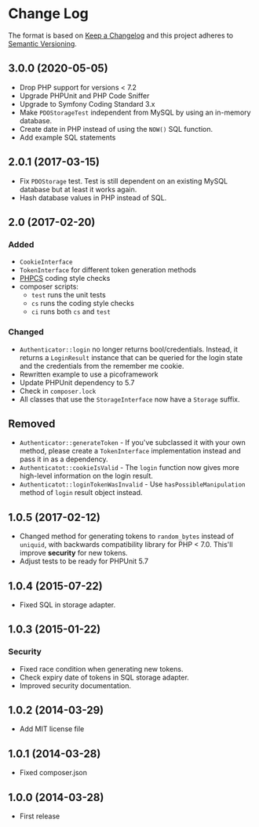 # Change Log

The format is based on [Keep a Changelog](http://keepachangelog.com/) 
and this project adheres to [Semantic Versioning](http://semver.org/).

## 3.0.0 (2020-05-05)
- Drop PHP support for versions < 7.2
- Upgrade PHPUnit and PHP Code Sniffer
- Upgrade to Symfony Coding Standard 3.x
- Make `PDOStorageTest` independent from MySQL by using an in-memory database.
- Create date in PHP instead of using the `NOW()` SQL function.
- Add example SQL statements 

## 2.0.1 (2017-03-15)
- Fix `PDOStorage` test. Test is still dependent on an existing MySQL database but at least it works again.
- Hash database values in PHP instead of SQL.

## 2.0 (2017-02-20)
### Added
- `CookieInterface`
- `TokenInterface` for different token generation methods
- [PHPCS](https://github.com/squizlabs/PHP_CodeSniffer) coding style checks
- composer scripts:
  - `test` runs the unit tests
  - `cs` runs the coding style checks
  - `ci` runs both `cs` and `test`

### Changed
- `Authenticator::login` no longer returns bool/credentials. Instead, it returns a `LoginResult` instance that can be queried for the login state and the credentials from the remember me cookie. 
- Rewritten example to use a picoframework
- Update PHPUnit dependency to 5.7
- Check in `composer.lock`
- All classes that use the `StorageInterface` now have a `Storage` suffix. 

## Removed
- `Authenticator::generateToken` - If you've subclassed it with your own method, please create a `TokenInterface` implementation instead and pass it in as a dependency.
- `Authenticatot::cookieIsValid` - The `login` function now gives more high-level information on the login result.
- `Authenticatot::loginTokenWasInvalid` - Use `hasPossibleManipulation` method of `login` result object instead.

## 1.0.5 (2017-02-12)
- Changed method for generating tokens to `random_bytes` instead of `uniquid`, with backwards compatibility library for PHP < 7.0. This'll improve **security** for new tokens.
- Adjust tests to be ready for PHPUnit 5.7 

## 1.0.4 (2015-07-22)
- Fixed SQL in storage adapter.

## 1.0.3 (2015-01-22)
### Security
- Fixed race condition when generating new tokens.
- Check expiry date of tokens in SQL storage adapter.
- Improved security documentation.

## 1.0.2 (2014-03-29)
- Add MIT license file

## 1.0.1 (2014-03-28)
- Fixed composer.json

## 1.0.0 (2014-03-28)
- First release